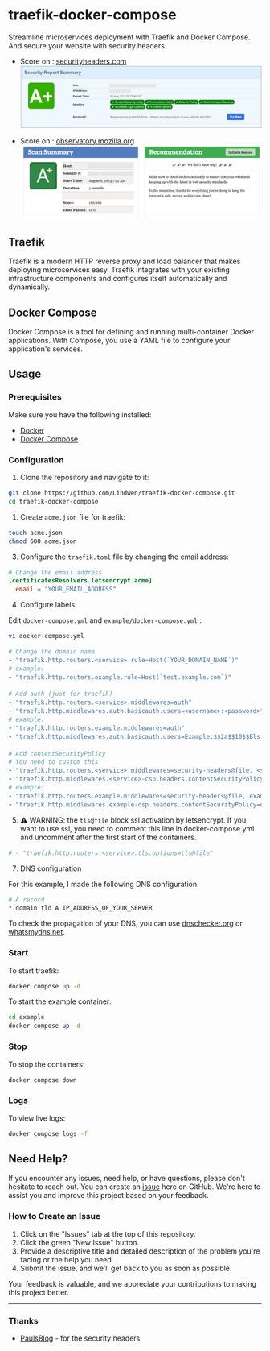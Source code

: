 # traefik-docker-compose

Streamline microservices deployment with Traefik and Docker Compose.
And secure your website with security headers.

* Score on : [securityheaders.com](https://securityheaders.com/)
![securityheaders_score](docs/img/securityheaders_score.png)

* Score on : [observatory.mozilla.org](https://observatory.mozilla.org/)
![observatory_score](docs/img/observatory_score.png)

## Traefik

Traefik is a modern HTTP reverse proxy and load balancer that makes deploying microservices easy. Traefik integrates with your existing infrastructure components and configures itself automatically and dynamically.

## Docker Compose

Docker Compose is a tool for defining and running multi-container Docker applications. With Compose, you use a YAML file to configure your application's services.

## Usage

### Prerequisites

Make sure you have the following installed:

- [Docker](https://docs.docker.com/get-docker/)
- [Docker Compose](https://docs.docker.com/compose/install/)

### Configuration

1. Clone the repository and navigate to it:

```bash
git clone https://github.com/Lindwen/traefik-docker-compose.git
cd traefik-docker-compose
```

1. Create `acme.json` file for traefik:

```bash
touch acme.json
chmod 600 acme.json
```

3. Configure the `traefik.toml` file by changing the email address:

```toml
# Change the email address
[certificatesResolvers.letsencrypt.acme]
  email = "YOUR_EMAIL_ADDRESS"
```

4. Configure labels:

Edit `docker-compose.yml` and `example/docker-compose.yml` :
```bash
vi docker-compose.yml
```

```yml
# Change the domain name
- "traefik.http.routers.<service>.rule=Host(`YOUR_DOMAIN_NAME`)"
# example:
- "traefik.http.routers.example.rule=Host(`test.example.com`)"

# Add auth (just for traefik)
- "traefik.http.routers.<service>.middlewares=auth"
- "traefik.http.middlewares.auth.basicauth.users=<username>:<password>" # password generated with htpasswd (Bcrypt) and double $
# example:
- "traefik.http.routers.example.middlewares=auth"
- "traefik.http.middlewares.auth.basicauth.users=Example:$$2a$$10$$Bls.hNkCW3m4lBz9a592IOfom6U0dmFvIP9UUz.4VWbWF0x8Kn3WG"

# Add contentSecurityPolicy
# You need to custom this
- "traefik.http.routers.<service>.middlewares=security-headers@file, <service>-csp"
- "traefik.http.middlewares.<service>-csp.headers.contentSecurityPolicy=<policies>"
# example:
- "traefik.http.routers.example.middlewares=security-headers@file, example-csp"
- "traefik.http.middlewares.example-csp.headers.contentSecurityPolicy=default-src 'none'; script-src 'self' https://traefik.github.io; connect-src 'self'; img-src 'self' data:; style-src 'self'; font-src 'self'; object-src 'none'; frame-ancestors 'none'; form-action 'none'; base-uri 'none';"
```

5. ⚠️ WARNING: the `tls@file` block ssl activation by letsencrypt.
If you want to use ssl, you need to comment this line in docker-compose.yml and uncomment after the first start of the containers.

```toml
# - "traefik.http.routers.<service>.tls.options=tls@file"
```

7. DNS configuration

For this example, I made the following DNS configuration:

```bash
# A record
*.domain.tld A IP_ADDRESS_OF_YOUR_SERVER
```
To check the propagation of your DNS, you can use [dnschecker.org](https://dnschecker.org/) or [whatsmydns.net](https://www.whatsmydns.net/).

### Start

To start traefik:

```bash
docker compose up -d
```

To start the example container:
```bash
cd example
docker compose up -d
```

### Stop

To stop the containers:

```bash
docker compose down
```

### Logs

To view live logs:

```bash
docker compose logs -f
```

## Need Help?

If you encounter any issues, need help, or have questions, please don't hesitate to reach out. You can create an [issue](https://github.com/Lindwen/traefik-docker-compose/issues/new) here on GitHub. We're here to assist you and improve this project based on your feedback.

### How to Create an Issue

1. Click on the "Issues" tab at the top of this repository.
2. Click the green "New Issue" button.
3. Provide a descriptive title and detailed description of the problem you're facing or the help you need.
4. Submit the issue, and we'll get back to you as soon as possible.

Your feedback is valuable, and we appreciate your contributions to making this project better.

---

### Thanks

* [PaulsBlog](https://www.paulsblog.dev/harden-your-website-with-traefik-and-security-headers/) - for the security headers